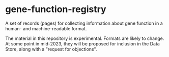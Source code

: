 # gene-function-registry
A set of records (pages) for collecting information about gene function in a human- and machine-readable format.

The material in this repository is experimental. Formats are likely to change. At some point in mid-2023, they will be proposed for inclusion in the Data Store, along with a "request for objections".

